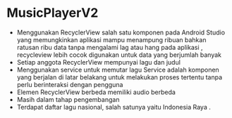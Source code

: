 # MusicPlayerV2
- Menggunakan RecyclerView
  salah satu komponen pada Android Studio yang memungkinkan aplikasi mampu menampung ribuan bahkan ratusan ribu data tanpa mengalami lag atau hang pada aplikasi
  , recycleview lebih cocok digunakan untuk data yang berjumlah banyak
- Setiap anggota RecyclerView mempunyai lagu dan judul
- Menggunakan service untuk memutar lagu
  Service adalah komponen yang berjalan di latar belakang untuk melakukan proses tertentu tanpa perlu berinteraksi dengan pengguna
- Elemen RecyclerView berbeda memiliki audio berbeda
- Masih dalam tahap pengembangan
- Terdapat daftar lagu nasional, salah satunya yaitu Indonesia Raya                                                                                              .
